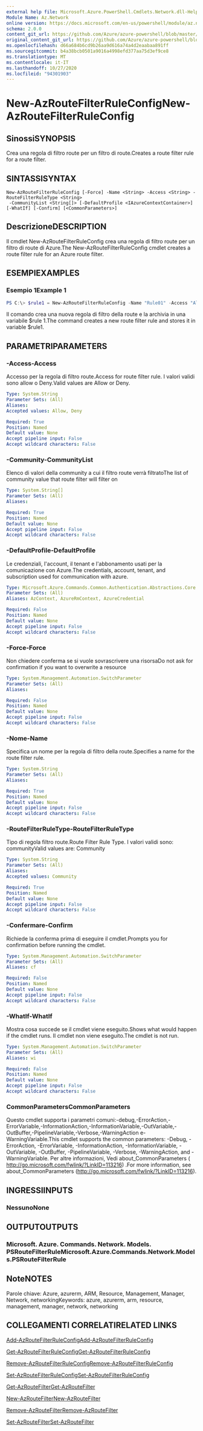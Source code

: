 ```yaml
---
external help file: Microsoft.Azure.PowerShell.Cmdlets.Network.dll-Help.xml
Module Name: Az.Network
online version: https://docs.microsoft.com/en-us/powershell/module/az.network/new-azroutefilterruleconfig
schema: 2.0.0
content_git_url: https://github.com/Azure/azure-powershell/blob/master/src/Network/Network/help/New-AzRouteFilterRuleConfig.md
original_content_git_url: https://github.com/Azure/azure-powershell/blob/master/src/Network/Network/help/New-AzRouteFilterRuleConfig.md
ms.openlocfilehash: d66a684b6cd9b26aa9d616a74a4d2eaabaa891ff
ms.sourcegitcommit: b4a38bcb0501a9016a4998efd377aa75d3ef9ce8
ms.translationtype: MT
ms.contentlocale: it-IT
ms.lasthandoff: 10/27/2020
ms.locfileid: "94301903"
---
```

# <span data-ttu-id="00c55-101">New-AzRouteFilterRuleConfig</span><span class="sxs-lookup"><span data-stu-id="00c55-101">New-AzRouteFilterRuleConfig</span></span>

## <span data-ttu-id="00c55-102">Sinossi</span><span class="sxs-lookup"><span data-stu-id="00c55-102">SYNOPSIS</span></span>
<span data-ttu-id="00c55-103">Crea una regola di filtro route per un filtro di route.</span><span class="sxs-lookup"><span data-stu-id="00c55-103">Creates a route filter rule for a route filter.</span></span>

## <span data-ttu-id="00c55-104">SINTASSI</span><span class="sxs-lookup"><span data-stu-id="00c55-104">SYNTAX</span></span>

```
New-AzRouteFilterRuleConfig [-Force] -Name <String> -Access <String> -RouteFilterRuleType <String>
 -CommunityList <String[]> [-DefaultProfile <IAzureContextContainer>] [-WhatIf] [-Confirm] [<CommonParameters>]
```

## <span data-ttu-id="00c55-105">Descrizione</span><span class="sxs-lookup"><span data-stu-id="00c55-105">DESCRIPTION</span></span>
<span data-ttu-id="00c55-106">Il cmdlet New-AzRouteFilterRuleConfig crea una regola di filtro route per un filtro di route di Azure.</span><span class="sxs-lookup"><span data-stu-id="00c55-106">The New-AzRouteFilterRuleConfig cmdlet creates a route filter rule for an Azure route filter.</span></span>

## <span data-ttu-id="00c55-107">ESEMPI</span><span class="sxs-lookup"><span data-stu-id="00c55-107">EXAMPLES</span></span>

### <span data-ttu-id="00c55-108">Esempio 1</span><span class="sxs-lookup"><span data-stu-id="00c55-108">Example 1</span></span>
```powershell
PS C:\> $rule1 = New-AzRouteFilterRuleConfig -Name "Rule01" -Access "Allow" -RouteFilterRuleType "Community" -CommunityList "12076:5040"
```

<span data-ttu-id="00c55-109">Il comando crea una nuova regola di filtro della route e la archivia in una variabile $rule 1.</span><span class="sxs-lookup"><span data-stu-id="00c55-109">The command creates a new route filter rule and stores it in variable $rule1.</span></span>

## <span data-ttu-id="00c55-110">PARAMETRI</span><span class="sxs-lookup"><span data-stu-id="00c55-110">PARAMETERS</span></span>

### <span data-ttu-id="00c55-111">-Access</span><span class="sxs-lookup"><span data-stu-id="00c55-111">-Access</span></span>
<span data-ttu-id="00c55-112">Accesso per la regola di filtro route.</span><span class="sxs-lookup"><span data-stu-id="00c55-112">Access for route filter rule.</span></span>
<span data-ttu-id="00c55-113">I valori validi sono allow o Deny.</span><span class="sxs-lookup"><span data-stu-id="00c55-113">Valid values are Allow or Deny.</span></span>

```yaml
Type: System.String
Parameter Sets: (All)
Aliases:
Accepted values: Allow, Deny

Required: True
Position: Named
Default value: None
Accept pipeline input: False
Accept wildcard characters: False
```

### <span data-ttu-id="00c55-114">-Community</span><span class="sxs-lookup"><span data-stu-id="00c55-114">-CommunityList</span></span>
<span data-ttu-id="00c55-115">Elenco di valori della community a cui il filtro route verrà filtrato</span><span class="sxs-lookup"><span data-stu-id="00c55-115">The list of community value that route filter will filter on</span></span>

```yaml
Type: System.String[]
Parameter Sets: (All)
Aliases:

Required: True
Position: Named
Default value: None
Accept pipeline input: False
Accept wildcard characters: False
```

### <span data-ttu-id="00c55-116">-DefaultProfile</span><span class="sxs-lookup"><span data-stu-id="00c55-116">-DefaultProfile</span></span>
<span data-ttu-id="00c55-117">Le credenziali, l'account, il tenant e l'abbonamento usati per la comunicazione con Azure.</span><span class="sxs-lookup"><span data-stu-id="00c55-117">The credentials, account, tenant, and subscription used for communication with azure.</span></span>

```yaml
Type: Microsoft.Azure.Commands.Common.Authentication.Abstractions.Core.IAzureContextContainer
Parameter Sets: (All)
Aliases: AzContext, AzureRmContext, AzureCredential

Required: False
Position: Named
Default value: None
Accept pipeline input: False
Accept wildcard characters: False
```

### <span data-ttu-id="00c55-118">-Force</span><span class="sxs-lookup"><span data-stu-id="00c55-118">-Force</span></span>
<span data-ttu-id="00c55-119">Non chiedere conferma se si vuole sovrascrivere una risorsa</span><span class="sxs-lookup"><span data-stu-id="00c55-119">Do not ask for confirmation if you want to overwrite a resource</span></span>

```yaml
Type: System.Management.Automation.SwitchParameter
Parameter Sets: (All)
Aliases:

Required: False
Position: Named
Default value: None
Accept pipeline input: False
Accept wildcard characters: False
```

### <span data-ttu-id="00c55-120">-Nome</span><span class="sxs-lookup"><span data-stu-id="00c55-120">-Name</span></span>
<span data-ttu-id="00c55-121">Specifica un nome per la regola di filtro della route.</span><span class="sxs-lookup"><span data-stu-id="00c55-121">Specifies a name for the route filter rule.</span></span>

```yaml
Type: System.String
Parameter Sets: (All)
Aliases:

Required: True
Position: Named
Default value: None
Accept pipeline input: False
Accept wildcard characters: False
```

### <span data-ttu-id="00c55-122">-RouteFilterRuleType</span><span class="sxs-lookup"><span data-stu-id="00c55-122">-RouteFilterRuleType</span></span>
<span data-ttu-id="00c55-123">Tipo di regola filtro route.</span><span class="sxs-lookup"><span data-stu-id="00c55-123">Route Filter Rule Type.</span></span>
<span data-ttu-id="00c55-124">I valori validi sono: community</span><span class="sxs-lookup"><span data-stu-id="00c55-124">Valid values are: Community</span></span>

```yaml
Type: System.String
Parameter Sets: (All)
Aliases:
Accepted values: Community

Required: True
Position: Named
Default value: None
Accept pipeline input: False
Accept wildcard characters: False
```

### <span data-ttu-id="00c55-125">-Confermare</span><span class="sxs-lookup"><span data-stu-id="00c55-125">-Confirm</span></span>
<span data-ttu-id="00c55-126">Richiede la conferma prima di eseguire il cmdlet.</span><span class="sxs-lookup"><span data-stu-id="00c55-126">Prompts you for confirmation before running the cmdlet.</span></span>

```yaml
Type: System.Management.Automation.SwitchParameter
Parameter Sets: (All)
Aliases: cf

Required: False
Position: Named
Default value: None
Accept pipeline input: False
Accept wildcard characters: False
```

### <span data-ttu-id="00c55-127">-WhatIf</span><span class="sxs-lookup"><span data-stu-id="00c55-127">-WhatIf</span></span>
<span data-ttu-id="00c55-128">Mostra cosa succede se il cmdlet viene eseguito.</span><span class="sxs-lookup"><span data-stu-id="00c55-128">Shows what would happen if the cmdlet runs.</span></span> <span data-ttu-id="00c55-129">Il cmdlet non viene eseguito.</span><span class="sxs-lookup"><span data-stu-id="00c55-129">The cmdlet is not run.</span></span>

```yaml
Type: System.Management.Automation.SwitchParameter
Parameter Sets: (All)
Aliases: wi

Required: False
Position: Named
Default value: None
Accept pipeline input: False
Accept wildcard characters: False
```

### <span data-ttu-id="00c55-130">CommonParameters</span><span class="sxs-lookup"><span data-stu-id="00c55-130">CommonParameters</span></span>
<span data-ttu-id="00c55-131">Questo cmdlet supporta i parametri comuni:-debug,-ErrorAction,-ErrorVariable,-InformationAction,-InformationVariable,-OutVariable,-OutBuffer,-PipelineVariable,-Verbose,-WarningAction e-WarningVariable.</span><span class="sxs-lookup"><span data-stu-id="00c55-131">This cmdlet supports the common parameters: -Debug, -ErrorAction, -ErrorVariable, -InformationAction, -InformationVariable, -OutVariable, -OutBuffer, -PipelineVariable, -Verbose, -WarningAction, and -WarningVariable.</span></span> <span data-ttu-id="00c55-132">Per altre informazioni, Vedi about_CommonParameters ( http://go.microsoft.com/fwlink/?LinkID=113216) .</span><span class="sxs-lookup"><span data-stu-id="00c55-132">For more information, see about_CommonParameters (http://go.microsoft.com/fwlink/?LinkID=113216).</span></span>

## <span data-ttu-id="00c55-133">INGRESSI</span><span class="sxs-lookup"><span data-stu-id="00c55-133">INPUTS</span></span>

### <span data-ttu-id="00c55-134">Nessuno</span><span class="sxs-lookup"><span data-stu-id="00c55-134">None</span></span>

## <span data-ttu-id="00c55-135">OUTPUT</span><span class="sxs-lookup"><span data-stu-id="00c55-135">OUTPUTS</span></span>

### <span data-ttu-id="00c55-136">Microsoft. Azure. Commands. Network. Models. PSRouteFilterRule</span><span class="sxs-lookup"><span data-stu-id="00c55-136">Microsoft.Azure.Commands.Network.Models.PSRouteFilterRule</span></span>

## <span data-ttu-id="00c55-137">Note</span><span class="sxs-lookup"><span data-stu-id="00c55-137">NOTES</span></span>
<span data-ttu-id="00c55-138">Parole chiave: Azure, azurerm, ARM, Resource, Management, Manager, Network, networking</span><span class="sxs-lookup"><span data-stu-id="00c55-138">Keywords: azure, azurerm, arm, resource, management, manager, network, networking</span></span>

## <span data-ttu-id="00c55-139">COLLEGAMENTI CORRELATI</span><span class="sxs-lookup"><span data-stu-id="00c55-139">RELATED LINKS</span></span>

[<span data-ttu-id="00c55-140">Add-AzRouteFilterRuleConfig</span><span class="sxs-lookup"><span data-stu-id="00c55-140">Add-AzRouteFilterRuleConfig</span></span>](./Add-AzRouteFilterRuleConfig.md)

[<span data-ttu-id="00c55-141">Get-AzRouteFilterRuleConfig</span><span class="sxs-lookup"><span data-stu-id="00c55-141">Get-AzRouteFilterRuleConfig</span></span>](./Get-AzRouteFilterRuleConfig.md)

[<span data-ttu-id="00c55-142">Remove-AzRouteFilterRuleConfig</span><span class="sxs-lookup"><span data-stu-id="00c55-142">Remove-AzRouteFilterRuleConfig</span></span>](./Remove-AzRouteFilterRuleConfig.md)

[<span data-ttu-id="00c55-143">Set-AzRouteFilterRuleConfig</span><span class="sxs-lookup"><span data-stu-id="00c55-143">Set-AzRouteFilterRuleConfig</span></span>](./Set-AzRouteFilterRuleConfig.md)

[<span data-ttu-id="00c55-144">Get-AzRouteFilter</span><span class="sxs-lookup"><span data-stu-id="00c55-144">Get-AzRouteFilter</span></span>](./Get-AzRouteFilter.md)

[<span data-ttu-id="00c55-145">New-AzRouteFilter</span><span class="sxs-lookup"><span data-stu-id="00c55-145">New-AzRouteFilter</span></span>](./New-AzRouteFilter.md)

[<span data-ttu-id="00c55-146">Remove-AzRouteFilter</span><span class="sxs-lookup"><span data-stu-id="00c55-146">Remove-AzRouteFilter</span></span>](./Remove-AzRouteFilter.md)

[<span data-ttu-id="00c55-147">Set-AzRouteFilter</span><span class="sxs-lookup"><span data-stu-id="00c55-147">Set-AzRouteFilter</span></span>](./Set-AzRouteFilter.md)

